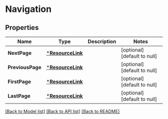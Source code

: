 # Navigation

## Properties
Name | Type | Description | Notes
------------ | ------------- | ------------- | -------------
**NextPage** | [***ResourceLink**](ResourceLink.md) |  | [optional] [default to null]
**PreviousPage** | [***ResourceLink**](ResourceLink.md) |  | [optional] [default to null]
**FirstPage** | [***ResourceLink**](ResourceLink.md) |  | [optional] [default to null]
**LastPage** | [***ResourceLink**](ResourceLink.md) |  | [optional] [default to null]

[[Back to Model list]](../README.md#documentation-for-models) [[Back to API list]](../README.md#documentation-for-api-endpoints) [[Back to README]](../README.md)


